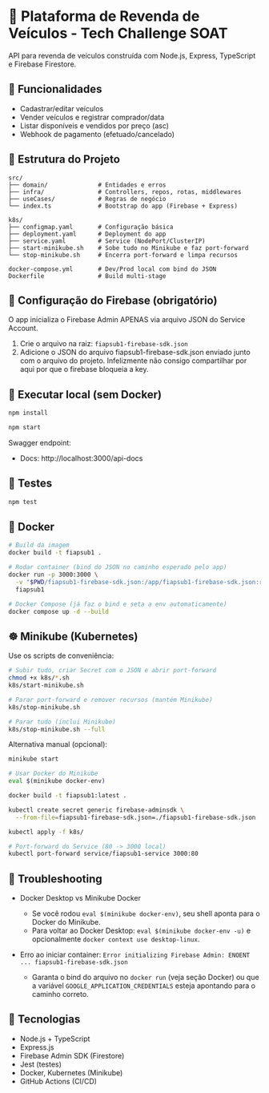 # 🚗 Plataforma de Revenda de Veículos - Tech Challenge SOAT

API para revenda de veículos construída com Node.js, Express, TypeScript e Firebase Firestore.

## 📌 Funcionalidades

- Cadastrar/editar veículos
- Vender veículos e registrar comprador/data
- Listar disponíveis e vendidos por preço (asc)
- Webhook de pagamento (efetuado/cancelado)

## 📁 Estrutura do Projeto

```
src/
├── domain/              # Entidades e erros
├── infra/               # Controllers, repos, rotas, middlewares
├── useCases/            # Regras de negócio
└── index.ts             # Bootstrap do app (Firebase + Express)

k8s/
├── configmap.yaml       # Configuração básica
├── deployment.yaml      # Deployment do app
├── service.yaml         # Service (NodePort/ClusterIP)
├── start-minikube.sh    # Sobe tudo no Minikube e faz port-forward
└── stop-minikube.sh     # Encerra port-forward e limpa recursos

docker-compose.yml       # Dev/Prod local com bind do JSON
Dockerfile               # Build multi-stage
```

## 🔑 Configuração do Firebase (obrigatório)

O app inicializa o Firebase Admin APENAS via arquivo JSON do Service Account.

1. Crie o arquivo na raiz: `fiapsub1-firebase-sdk.json`
2. Adicione o JSON do arquivo fiapsub1-firebase-sdk.json enviado junto com o arquivo do projeto. Infelizmente não consigo compartilhar por aqui por que o firebase bloqueia a key.

## 🚀 Executar local (sem Docker)

```bash
npm install

npm start
```

Swagger endpoint:

- Docs: http://localhost:3000/api-docs

## 🧪 Testes

```bash
npm test
```

## 🐳 Docker

```bash
# Build da imagem
docker build -t fiapsub1 .

# Rodar container (bind do JSON no caminho esperado pelo app)
docker run -p 3000:3000 \
  -v "$PWD/fiapsub1-firebase-sdk.json:/app/fiapsub1-firebase-sdk.json:ro" \
  fiapsub1

# Docker Compose (já faz o bind e seta a env automaticamente)
docker compose up -d --build
```

## ☸️ Minikube (Kubernetes)

Use os scripts de conveniência:

```bash
# Subir tudo, criar Secret com o JSON e abrir port-forward
chmod +x k8s/*.sh
k8s/start-minikube.sh

# Parar port-forward e remover recursos (mantém Minikube)
k8s/stop-minikube.sh

# Parar tudo (inclui Minikube)
k8s/stop-minikube.sh --full
```

Alternativa manual (opcional):

```bash
minikube start

# Usar Docker do Minikube
eval $(minikube docker-env)

docker build -t fiapsub1:latest .

kubectl create secret generic firebase-adminsdk \
  --from-file=fiapsub1-firebase-sdk.json=./fiapsub1-firebase-sdk.json

kubectl apply -f k8s/

# Port-forward do Service (80 -> 3000 local)
kubectl port-forward service/fiapsub1-service 3000:80
```

## 🧰 Troubleshooting

- Docker Desktop vs Minikube Docker

  - Se você rodou `eval $(minikube docker-env)`, seu shell aponta para o Docker do Minikube.
  - Para voltar ao Docker Desktop: `eval $(minikube docker-env -u)` e opcionalmente `docker context use desktop-linux`.

- Erro ao iniciar container: `Error initializing Firebase Admin: ENOENT ... fiapsub1-firebase-sdk.json`
  - Garanta o bind do arquivo no `docker run` (veja seção Docker) ou que a variável `GOOGLE_APPLICATION_CREDENTIALS` esteja apontando para o caminho correto.

## 🔧 Tecnologias

- Node.js + TypeScript
- Express.js
- Firebase Admin SDK (Firestore)
- Jest (testes)
- Docker, Kubernetes (Minikube)
- GitHub Actions (CI/CD)

